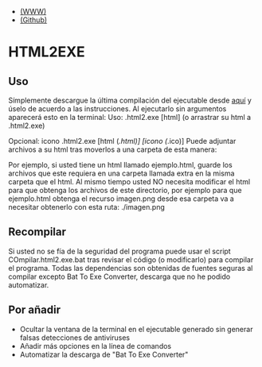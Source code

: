 - [(WWW)](http://tinyurl.com/HTML2EXE-web)
- [(Github)](http://tinyurl.com/HTML2EXE)

# HTML2EXE

## Uso
Símplemente descargue la última compilación del ejecutable desde [aquí](tinyurl.com/HTML2EXE-download) y úselo de acuerdo a las instrucciones. Al ejecutarlo sin argumentos aparecerá esto en la terminal:
Uso:
.html2.exe [html] (o arrastrar su html a .html2.exe)

Opcional: icono
.html2.exe [html (*.html)] [icono (*.ico)]
Puede adjuntar archivos a su html tras moverlos a una carpeta de esta manera:

Por ejemplo, si usted tiene un html llamado ejemplo.html, guarde los archivos que este requiera
en una carpeta llamada extra en la misma carpeta que el html. Al mismo tiempo usted NO
necesita modificar el html para que obtenga los archivos de este directorio, por ejemplo para que ejemplo.html
obtenga el recurso imagen.png desde esa carpeta va a necesitar obtenerlo con esta ruta:
./imagen.png

## Recompilar
Si usted no se fía de la seguridad del programa puede usar el script COmpilar.html2.exe.bat tras revisar el código (o modificarlo) para compilar el programa. Todas las dependencias son obtenidas de fuentes seguras al compilar excepto Bat To Exe Converter, descarga que no he podido automatizar.

## Por añadir

- Ocultar la ventana de la terminal en el ejecutable generado sin generar falsas detecciones de antiviruses
- Añadir más opciones en la línea de comandos
- Automatizar la descarga de "Bat To Exe Converter"
